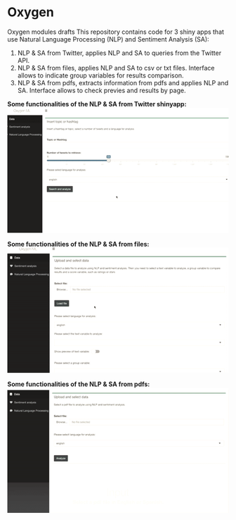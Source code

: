 # Oxygen
Oxygen modules drafts
This repository contains code for 3 shiny apps that use Natural Language Processing (NLP) and Sentiment Analysis (SA):

1. NLP & SA from Twitter, applies NLP and SA to queries from the Twitter API.
2. NLP & SA from files, applies NLP and SA to csv or txt files. Interface allows to indicate group variables for results comparison.
3. NLP & SA from pdfs, extracts information from pdfs and applies NLP and SA. Interface allows to check previes and results by page.

**Some functionalities of the NLP & SA from Twitter shinyapp:**
![](https://github.com/juancizurietaj/Oxygen/blob/master/Images/Twitter_nlp_sentiment_analysis.gif)


**Some functionalities of the NLP & SA from files:**
![](https://github.com/juancizurietaj/Oxygen/blob/master/Images/Files_NLP_SA.gif)


**Some functionalities of the NLP & SA from pdfs:**
![](https://github.com/juancizurietaj/Oxygen/blob/master/Images/PDF_NLP_SA.gif)

